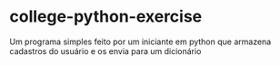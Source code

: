 # college-python-exercise
 Um programa simples feito por um iniciante em python que armazena cadastros do usuário e os envia para um dicionário
